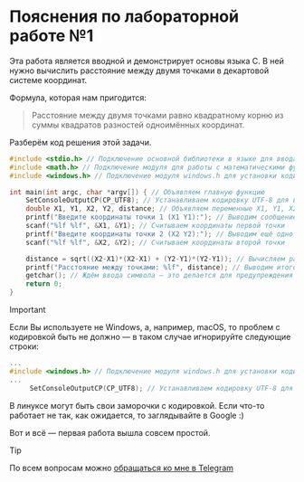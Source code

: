 # Пояснения по лабораторной работе №1

Эта работа является вводной и демонстрирует основы языка C. В ней нужно вычислить расстояние между двумя точками в декартовой системе координат.

Формула, которая нам пригодится:

> Расстояние между двумя точками равно квадратному корню из суммы квадратов разностей одноимённых координат.

Разберём код решения этой задачи.
```c
#include <stdio.h> // Подключение основной библиотеки в языке для ввода/вывода
#include <math.h> // Подключение модуля для работы с математическими функциями
#include <windows.h> // Подключение модуля windows.h для установки кодировки вывода

int main(int argc, char *argv[]) { // Объявляем главную функцию
    SetConsoleOutputCP(CP_UTF8); // Устанавливаем кодировку UTF-8 для вывода в консоли русских символов: иначе будут иероглифы
    double X1, Y1, X2, Y2, distance; // Объявляем переменные X1, Y1, X2, Y2, в которых хранятся координаты, и переменную для расстояния distance
    printf("Введите координаты точки 1 (X1 Y1):"); // Выводим сообщение в консоль
    scanf("%lf %lf", &X1, &Y1); // Считываем координаты первой точки
    printf("Введите координаты точки 2 (X2 Y2):"); // Выводим ещё одно сообщение в консоль
    scanf("%lf %lf", &X2, &Y2); // Считываем координаты второй точки

    distance = sqrt((X2-X1)*(X2-X1) + (Y2-Y1)*(Y2-Y1)); // Вычисляем расстояние между точками по формуле
    printf("Расстояние между точками: %lf", distance); // Выводим итоговое расстояние между точками
    getchar(); // Ждём ввода символа — это делается для предупреждения закрытия окна раньше времени
    return 0;
}
```

> [!IMPORTANT]
> Если Вы используете не Windows, а, например, macOS, то проблем с кодировкой быть не должно — в таком случае игнорируйте следующие строки:
> ```c
> ...
> #include <windows.h> // Подключение модуля windows.h для установки кодировки вывода
> ...
>      SetConsoleOutputCP(CP_UTF8); // Устанавливаем кодировку UTF-8 для вывода в консоли русских символов: иначе будут иероглифы
> ```
> 
> В линуксе могут быть свои заморочки с кодировкой. Если что-то работает не так, как ожидается, то заглядывайте в Google :)

Вот и всё — первая работа вышла совсем простой.

> [!TIP]
> По всем вопросам можно [обращаться ко мне в Telegram](https://t.me/plunkzy)